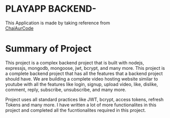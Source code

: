 # PLAYAPP BACKEND- 
This Application is made by taking reference from<br>
[ChaiAurCode](https://youtube.com/playlist?list=PLu71SKxNbfoBGh_8p_NS-ZAh6v7HhYqHW&si=L-vox718UcJExRl6) 
<br>

# Summary of Project<br>

This project is a complex backend project that is built with nodejs, expressjs, mongodb, mongoose, jwt, bcrypt, and many more. This project is a complete backend project that has all the features that a backend project should have. We are building a complete video hosting website similar to youtube with all the features like login, signup, upload video, like, dislike, comment, reply, subscribe, unsubscribe, and many more.

Project uses all standard practices like JWT, bcrypt, access tokens, refresh Tokens and many more. I have written a lot of more functionalites in this project and completed all the fucntionalites required in this project.



